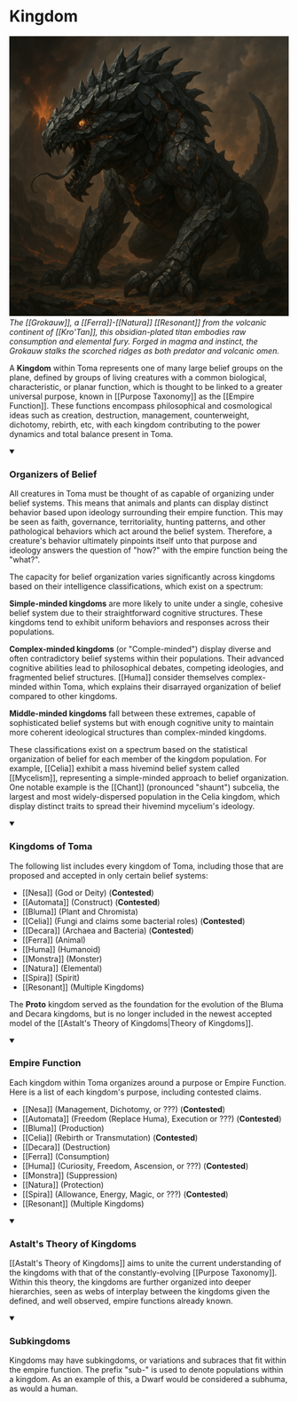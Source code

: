  <!-- wiki-header-section:start -->
# Kingdom

<img src="wiki_images/Kingdom.png"><i>The [[Grokauw]], a [[Ferra]]-[[Natura]] [[Resonant]] from the volcanic continent of [[Kro'Tan]], this obsidian-plated titan embodies raw consumption and elemental fury. Forged in magma and instinct, the Grokauw stalks the scorched ridges as both predator and volcanic omen.</i></img>

A **Kingdom** within Toma represents one of many large belief groups on the plane, defined by groups of living creatures with a common biological, characteristic, or planar function, which is thought to be linked to a greater universal purpose, known in [[Purpose Taxonomy]] as the [[Empire Function]]. These functions encompass philosophical and cosmological ideas such as creation, destruction, management, counterweight, dichotomy, rebirth, etc, with each kingdom contributing to the power dynamics and total balance present in Toma.

<!-- wiki-header-section:end -->

<details open>

<summary><h3>Organizers of Belief</h3></summary>

All creatures in Toma must be thought of as capable of organizing under belief systems. This means that animals and plants can display distinct behavior based upon ideology surrounding their empire function. This may be seen as faith, governance, territoriality, hunting patterns, and other pathological behaviors which act around the belief system. Therefore, a creature's behavior ultimately pinpoints itself unto that purpose and ideology answers the question of "how?" with the empire function being the "what?".

The capacity for belief organization varies significantly across kingdoms based on their intelligence classifications, which exist on a spectrum:

**Simple-minded kingdoms** are more likely to unite under a single, cohesive belief system due to their straightforward cognitive structures. These kingdoms tend to exhibit uniform behaviors and responses across their populations.

**Complex-minded kingdoms** (or "Comple-minded") display diverse and often contradictory belief systems within their populations. Their advanced cognitive abilities lead to philosophical debates, competing ideologies, and fragmented belief structures. [[Huma]] consider themselves complex-minded within Toma, which explains their disarrayed organization of belief compared to other kingdoms.

**Middle-minded kingdoms** fall between these extremes, capable of sophisticated belief systems but with enough cognitive unity to maintain more coherent ideological structures than complex-minded kingdoms.

These classifications exist on a spectrum based on the statistical organization of belief for each member of the kingdom population. For example, [[Celia]] exhibit a mass hivemind belief system called [[Mycelism]], representing a simple-minded approach to belief organization. One notable example is the [[Chant]] (pronounced "shaunt") subcelia, the largest and most widely-dispersed population in the Celia kingdom, which display distinct traits to spread their hivemind mycelium's ideology.
</details>

<details open>
<summary><h3>Kingdoms of Toma</h3></summary>

The following list includes every kingdom of Toma, including those that are proposed and accepted in only certain belief systems:

- [[Nesa]] (God or Deity) (**Contested**)
- [[Automata]] (Construct) (**Contested**)
- [[Bluma]] (Plant and Chromista)
- [[Celia]] (Fungi and claims some bacterial roles) (**Contested**)
- [[Decara]] (Archaea and Bacteria) (**Contested**)
- [[Ferra]] (Animal)
- [[Huma]] (Humanoid)
- [[Monstra]] (Monster)
- [[Natura]] (Elemental)
- [[Spira]] (Spirit)
- [[Resonant]] (Multiple Kingdoms)

The **Proto** kingdom served as the foundation for the evolution of the Bluma and Decara kingdoms, but is no longer included in the newest accepted model of the [[Astalt's Theory of Kingdoms|Theory of Kingdoms]].

</details>

<details open>
<summary><h3>Empire Function</h3></summary>

Each kingdom within Toma organizes around a purpose or Empire Function. Here is a list of each kingdom's purpose, including contested claims.

- [[Nesa]] (Management, Dichotomy, or ???) (**Contested**)
- [[Automata]] (Freedom (Replace Huma), Execution or ???) (**Contested**)
- [[Bluma]] (Production)
- [[Celia]] (Rebirth or Transmutation) (**Contested**)
- [[Decara]] (Destruction)
- [[Ferra]] (Consumption)
- [[Huma]] (Curiosity, Freedom, Ascension, or ???) (**Contested**)
- [[Monstra]] (Suppression)
- [[Natura]] (Protection)
- [[Spira]] (Allowance, Energy, Magic, or ???) (**Contested**)
- [[Resonant]] (Multiple Kingdoms)

</details>
<details open>
<summary><h3>Astalt's Theory of Kingdoms</h3></summary>

[[Astalt's Theory of Kingdoms]] aims to unite the current understanding of the kingdoms with that of the constantly-evolving [[Purpose Taxonomy]]. Within this theory, the kingdoms are further organized into deeper hierarchies, seen as webs of interplay between the kingdoms given the defined, and well observed, empire functions already known. 
</details>

<details open>
<summary><h3>Subkingdoms</h3></summary>

Kingdoms may have subkingdoms, or variations and subraces that fit within the empire function. The prefix "sub-" is used to denote populations within a kingdom. As an example of this, a Dwarf would be considered a subhuma, as would a human.
</details>

